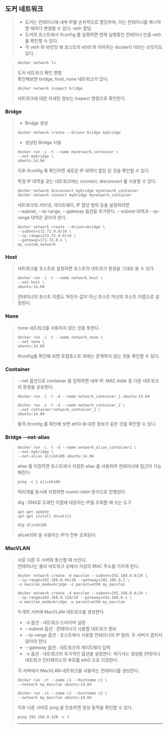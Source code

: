 ## 도커 네트워크
> - 도커는 컨테이너에 내부 IP를 순차적으로 할당하며, 이는 컨테이너를 재시작할 때마다 변경될 수 있다. veth 할당.   
> - 도커의 호스트에서 ifconfig 를 실행하면 현재 실행중인 컨테이너 만큼 veth 를 확인할 수 있다. 
> - 각 veth 와 바인딩 돼 호스트의 eth0 와 이어주는 docker0 이라는 브릿지도 있다.

> ```
> docker network ls
> ```
> 도커 네트워크 확인 명령   
> 확인해보면 bridge, host, none 네트워크가 있다.   
> 
> ```
> docker network inspect bridge
> ```
> 네트워크에 대한 자세한 정보는 inspect 명령으로 확인한다.

### Bridge
> - Bridge 생성
> ```
> docker network create --driver bridge mybridge
> ```
> 
> - 생성된 Bridge 사용
> ```
> docker run -i -t --name mynetwork_container \
> --net mybridge \
> ubuntu:14.04
> ```
> 
> 이후 ifconfig 록 확인하면 새로운 IP 대역이 할당 된 것을 확인할 수 있다.
>
> 특정 IP 대역을 갖는 네트워크에는 connect, disconnect 를 사용할 수 있다.
> ```
> docker network disconnect mybridge mynetwork_container
> docker network connect mybridge mynetwork_container
> ```

> 네트워크의 서브넷, 게이트웨이, IP 할당 범위 등을 설정하려면   
> --subnet, --ip-range, --gateway 옵션을 추가한다.
> --subnet 대역과 --ip-range 대역은 같아야 한다.
> ```
> docker network create --driver=bridge \
> --subnet=172.72.0.0/16 \
> --ip-range=172.72.0.0/24 \
> --gateway=172.72.0.1 \
> my_custom_network

### Host
> 네트워크를 호스트로 설정하면 호스트의 네트워크 환경을 그대로 쓸 수 있다.
> ```
> docker run -i -t --name network_host \
> --net host \
> ubuntu:14.04
> ```
> 
> 컨테이너의 호스트 이름도 16진수 값이 아닌 호스트 머신의 호스트 이름으로 설정된다.

### None
> none 네트워크를 사용하지 않는 것을 뜻한다.
> ```
> docker run -i -t --name network_none \
> --net none \
> ubuntu:14.04
> ```
> ifconfig를 확인해 보면 로컬호스트 외에는 존재하지 않는 것을 확인할 수 있다.

### Container
> --net 옵션으로 container 를 입력하면 내부 IP, MAC Addr 등 다른 네트워크의 환경을 공유한다.
> ```
> docker run -i -t -d --name network_container_1 ubuntu:14.04
>
> docker run -i -t -d --name network_container_2 \
> --net container:network_container_1 \
> ubuntu:14.04
> ```
> 둘의 ifconfig 를 확인해 보면 eth0 에 대한 정보가 같은 것을 확인할 수 있다.

### Bridge --net-alias
> ```
> docker run -i -t -d --name network_alias_container1 \
> --net mybridge \
> --net-alias alicek106 ubuntu:14.04
> ```
> alias 를 지정하면 호스트에서 지정한 alias 를 사용하여 컨테이너에 접근이 가능해진다.   
> ```
> ping -c 1 alicek106
> ```
> 여러개를 동시에 지정하면 round-robin 방식으로 진행된다.


> dig : DNS로 도메인 이름에 대응하는 IP를 조회할 때 쓰는 도구
> ```
> apt-get update
> apt-get install dnsutils
> ```
> ```
> dig alicek106
> ```
> alicek106 을 사용하는 IP가 전부 조회된다.


### MacVLAN
> 서로 다른 두 서버와 통신할 때 쓰인다.   
> 컨테이너는 물리 네트워크 상에서 가상의 MAC 주소를 가지게 된다.
> ```
> docker network create -d macvlan --subnet=192.168.0.0/24 \
> --ip-range=192.168.0.64/28 --gateway=192.168.0.1 \
> -o macvlan_mode=bridge -o parent=eth0 my_macvlan
> ```
> ```
> docker network create -d macvlan --subnet=192.168.0.0/24 \
> --ip-range=192.168.0.128/28 --gateway=192.168.0.1 \
> -o macvlan_mode=bridge -o parent=eth0 my_macvlan
> ```
> 두개의 서버에 MacVLAN 네트워크를 생성한다.   
> - -d 옵션 : 네트워크 드라이버 설정
> - --subnet 옵션 : 컨테이너가 사용할 네트워크 정보
> - --ip-range 옵션 : 호스트에서 사용할 컨테이너의 IP 범위. 두 서버가 겹치지 않아야 한다
> - --gateway 옵션 : 네트워크의 게이트웨이 입력
> - -o 옵션 : 네트워크의 추가적인 옵션을 설정한다. 여기서는 생성될 컨테이너 네트워크 인터페이스의 부모를 eth0 으로 지정한다.

> 각 서버에서 MacVLAN 네트워크를 사용하는 컨테이너를 생성한다.
> ```
> docker run -it --name c1 --hostname c1 \
> --network my_macvlan ubuntu:14.04
> ```
> ```
> docker run -it --name c2 --hostname c2 \
> --network my_macvlan ubuntu:14.04
> ```
> 이후 다른 서버로 ping 을 전송하면 정상 동작을 확인할 수 있다.
> ```
> ping 192.168.0.128 -c 1
> ```
>---